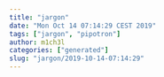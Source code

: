 ```yaml
---
title: "jargon"
date: "Mon Oct 14 07:14:29 CEST 2019"
tags: ["jargon", "pipotron"]
author: m1ch3l
categories: ["generated"]
slug: "jargon/2019-10-14-07:14:29"
---
```



